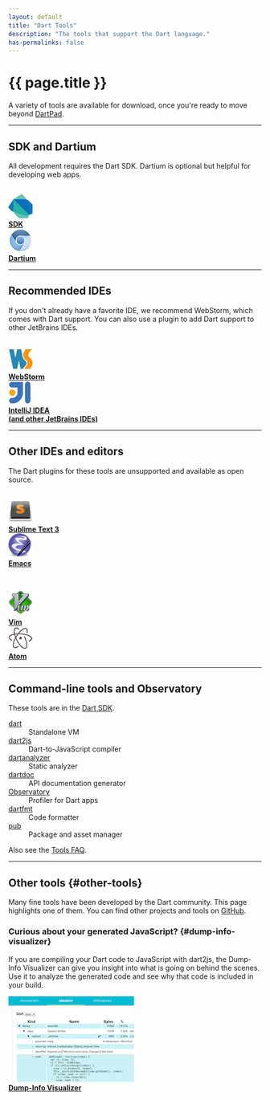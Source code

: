 ```yaml
---
layout: default
title: "Dart Tools"
description: "The tools that support the Dart language."
has-permalinks: false
---
```



# {{ page.title }}

A variety of tools are available for download,
once you're ready to move beyond
<a href="{{site.custom.dartpad.direct-link}}"
   target="_blank">DartPad</a>.

---

<a name="tools"></a>
<h2>SDK and Dartium</h2>

All development requires the Dart SDK.
Dartium is optional but helpful for developing web apps.

<br>

<div class="row">
  <div class="col-md-6">
    <div class="media">
        <img class="pull-left media-object"
             src="images/dart-logo-48.png"
             alt="Dart logo">
      <div class="media-body">
        <a href="sdk/"><b>SDK</b></a>
      </div>
    </div>
  </div>

  <div class="col-md-6">
    <div class="media">
        <img class="pull-left media-object"
             src="images/dartium-logo-48.jpg"
             alt="Dart logo" />
      <div class="media-body">
        <a href="dartium/"><b>Dartium</b></a>
      </div>
    </div>
  </div>
</div>

---

<a name="ides"></a>
<h2>Recommended IDEs</h2>

If you don't already have a favorite IDE,
we recommend WebStorm,
which comes with Dart support.
You can also use a plugin to add Dart support to other JetBrains IDEs.

<br>

<div class="row">
  <div class="col-md-6">
    <div class="media">
        <img class="pull-left media-object"
             src="images/webstorm.png"
             alt="WebStorm logo">
      <div class="media-body">
        <a href="webstorm/"><b>WebStorm</b></a>
      </div>
    </div>
  </div>

  <div class="col-md-6">
    <div class="media">
        <img class="pull-left media-object"
             src="images/IntellIJ-IDEA.png"
             alt="IntelliJ logo">
      <div class="media-body">
        <a href="jetbrains-plugin/"><b>IntelliJ IDEA<br>
          (and other JetBrains IDEs)</b></a>
      </div>
    </div>
  </div>
</div>

---

<a name="plugins"></a>
<h2>Other IDEs and editors</h2>

The Dart plugins for these tools
are unsupported and available as open source.

<br>

<div class="row">
  <div class="col-md-6">
    <div class="media">
        <img class="pull-left media-object"
             src="images/sublime.png"
             alt="Sublime logo">
      <div class="media-body">
         <a href="https://github.com/dart-lang/dart-sublime-bundle#readme"><b>Sublime Text 3</b></a>
      </div>
    </div>
  </div>

  <div class="col-md-6">
    <div class="media">
        <img class="pull-left media-object"
             src="images/emacs.png"
             alt="Emacs logo">
      <div class="media-body">
        <a href="https://github.com/nex3/dart-mode"><b>Emacs</b></a>
      </div>
    </div>
  </div>
</div>

&nbsp;

<div class="row">
  <div class="col-md-6">
    <div class="media">
        <img class="pull-left media-object"
             src="images/vim.png"
             alt="Vim logo">
      <div class="media-body">
        <a href="https://github.com/dart-lang/dart-vim-plugin"><b>Vim</b></a>
      </div>
    </div>
  </div>

  <div class="col-md-6">
    <div class="media">
        <img class="pull-left media-object"
             src="images/atom-logo.png"
             alt="Atom logo">
      <div class="media-body">
        <a href="https://github.com/dart-atom/dartlang/"><b>Atom</b></a>
      </div>
    </div>
  </div>

</div>

---

<a name="other-tools"></a>
<h2>Command-line tools and Observatory</h2>

These tools are in the [Dart SDK](/tools/sdk).

<div class="row">
  <div class="col-md-4">
    <dt> <a href="/tools/dart-vm">dart</a> </dt>
      <dd>Standalone VM </dd>
    <dt> <a href="/tools/dart2js/">dart2js</a> </dt>
      <dd>Dart-to-JavaScript compiler </dd>
  </div>
  <div class="col-md-4">
    <dt> <a href="https://github.com/dart-lang/analyzer_cli#dartanalyzer">dartanalyzer</a> </dt>
      <dd>Static analyzer </dd>
    <dt> <a href="https://github.com/dart-lang/dartdoc#dartdoc">dartdoc</a> </dt>
      <dd>API documentation generator </dd>
    <dt> <a href="/tools/observatory/">Observatory</a> </dt>
      <dd>Profiler for Dart apps</dd>
  </div>
  <div class="col-md-4">
    <dt> <a href="/tools/dartfmt/">dartfmt</a> </dt>
      <dd>Code formatter</dd>
    <dt> <a href="/tools/pub/">pub</a> </dt>
      <dd>Package and asset manager </dd>
  </div>
</div>

Also see the <a href="/tools/faq.html">Tools FAQ</a>.

---

## Other tools {#other-tools}

Many fine tools have been developed by the Dart community.
This page highlights one of them. You can find other projects and tools on
[GitHub](https://github.com/search?l=Dart&q=dart&type=Repositories).

### Curious about your generated JavaScript? {#dump-info-visualizer}

If you are compiling your Dart code to JavaScript with dart2js,
the Dump-Info Visualizer can give you insight into what is going on
behind the scenes.
Use it to analyze the generated code and see why that code is included in
your build.

<div class="media">
      <img class="pull-left media-object"
         src="images/dump-info-viewer.png"
         alt="sample Dump-info visualizer output">
  <div class="media-body">
    <a href="https://github.com/dart-lang/dump-info-visualizer"><b>Dump-Info Visualizer</b></a>
  </div>
</div>
